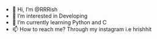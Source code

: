 - 👋 Hi, I’m @RRRish
- 👀 I’m interested in Developing
- 🌱 I’m currently learning Python and C 
- 📫 How to reach me? Through my instagram i.e hrishhit

<!---
RRRish/RRRish is a ✨ special ✨ repository because its `README.md` (this file) appears on your GitHub profile.
You can click the Preview link to take a look at your changes.
--->
